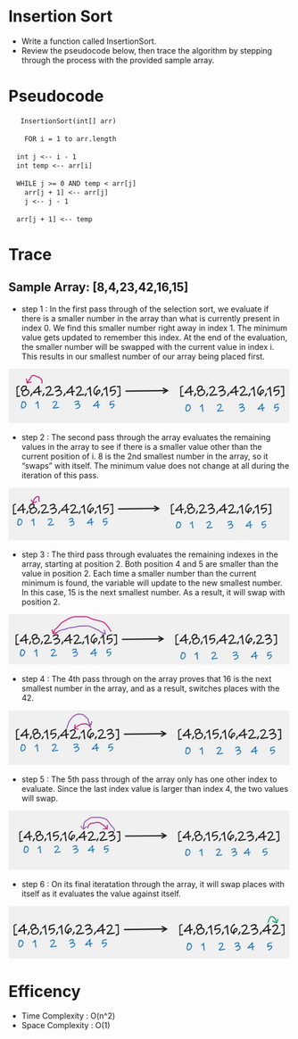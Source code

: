 # Insertion Sort
- Write a function called  InsertionSort.
- Review the pseudocode below, then trace the algorithm by stepping through the process with the provided sample array. 

# Pseudocode
       InsertionSort(int[] arr)
 
        FOR i = 1 to arr.length

      int j <-- i - 1
      int temp <-- arr[i]

      WHILE j >= 0 AND temp < arr[j]
        arr[j + 1] <-- arr[j]
        j <-- j - 1

      arr[j + 1] <-- temp

# Trace

## Sample Array: [8,4,23,42,16,15]
- step 1 :  In the first pass through of the selection sort, we evaluate if there is a smaller number in the array than what is 
currently present in index 0. We find this smaller number right away in index 1. The minimum value gets updated to remember this 
index. At the end of the evaluation, the smaller number will be swapped with the current value in index i. This results in our 
smallest number of our array being placed first.

![step1](step1.jpg)

- step 2 : The second pass through the array evaluates the remaining values in the array to see if there is a smaller value other 
than the current position of i. 8 is the 2nd smallest number in the array, so it “swaps” with itself. The minimum value does not 
change at all during the iteration of this pass.

![step2](step2.jpg)

- step 3 : The third pass through evaluates the remaining indexes in the array, starting at position 2. Both position 4 and 5 are 
smaller than the value in position 2. Each time a smaller number than the current minimum is found, the variable will update to the 
new smallest number. In this case, 15 is the next smallest number. As a result, it will swap with position 2.

![step3](step3.jpg)

- step 4 : The 4th pass through on the array proves that 16 is the next smallest number in the array, and as a result, switches 
places with the 42.

![step4](step4.jpg)

- step 5 : The 5th pass through of the array only has one other index to evaluate. Since the last index value is larger than index 
4, the two values will swap.

![step5](step5.jpg)

- step 6 : On its final iteratation through the array, it will swap places with itself as it evaluates the value against itself.

![step6](step6.jpg)


# Efficency
- Time Complexity : O(n^2)
- Space Complexity : O(1)

